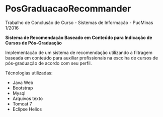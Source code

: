 # PosGraduacaoRecommander

Trabalho de Conclusão de Curso - Sistemas de Informação - PucMinas 1/2016 

<strong>Sistema de Recomendação Baseado em Conteúdo para Indicação de Cursos de Pós-Graduação</strong>

Implementação de um sistema de recomendação utilizando a filtragem baseada em conteúdo para auxiliar profissionais na escolha de cursos de pós-graduação de acordo com seu perfil. 


Técnologias utilizadas:
 <ul>
  <li>Java Web </li>
  <li>Bootstrap </li>
  <li>Mysql </li>
  <li>Arquivos texto </li>
  <li>Tomcat 7 </li>
  <li>Eclipse Helios </li>

